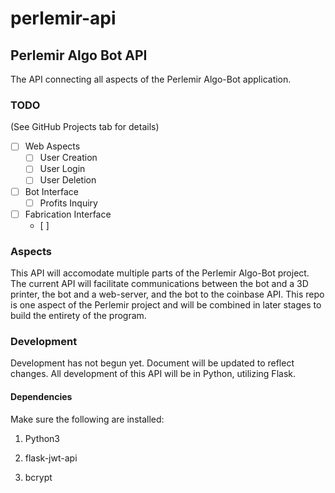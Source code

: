 # perlemir-api
## Perlemir Algo Bot API

The API connecting all aspects of the Perlemir Algo-Bot application.

### TODO

(See GitHub Projects tab for details)

- [ ] Web Aspects
    - [ ] User Creation
    - [ ] User Login
    - [ ] User Deletion
- [ ] Bot Interface
    - [ ] Profits Inquiry
- [ ] Fabrication Interface
    - [ ]

### Aspects

This API will accomodate multiple parts of the Perlemir Algo-Bot project. The current API will facilitate communications between the bot and a 3D printer, the bot and a web-server, and the bot to the coinbase API. This repo is one aspect of the Perlemir project and will be combined in later stages to build the entirety of the program.


### Development

Development has not begun yet. Document will be updated to reflect changes. All development of this API will be in Python, utilizing Flask.

#### Dependencies

Make sure the following are installed:

1. Python3

2. flask-jwt-api

3. bcrypt
